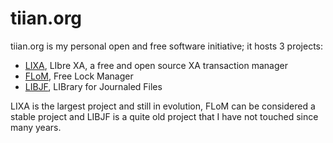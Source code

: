 # tiian.org

tiian.org is my personal open and free software initiative; it hosts 3 projects:

- [LIXA](/lixa), LIbre XA, a free and open source XA transaction manager
- [FLoM](https://github.com/tiian/flom), Free Lock Manager
- [LIBJF](http://libjf.sourceforge.net), LIBrary for Journaled Files

LIXA is the largest project and still in evolution, FLoM can be considered a stable project and LIBJF is a quite old project that I have not touched since many years.
